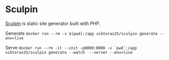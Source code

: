 # Sculpin

[Sculpin](https://sculpin.io/) is static site generator built with PHP.

Generate
```docker run --rm -v $(pwd):/app viktoras25/sculpin generate --env=live```

Serve
```docker run --rm -it --init -p8000:8000 -v `pwd`:/app viktoras25/sculpin generate --watch  --server --env=live```

